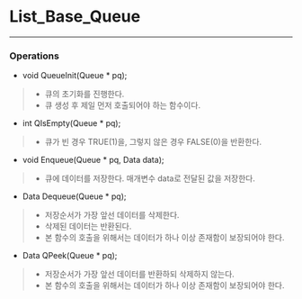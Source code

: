 # List_Base_Queue
---

### Operations

* void QueueInit(Queue * pq);
> * 큐의 초기화를 진행한다.
> * 큐 생성 후 제일 먼저 호출되어야 하는 함수이다.

* int QIsEmpty(Queue * pq);
> * 큐가 빈 경우 TRUE(1)을, 그렇지 않은 경우 FALSE(0)을 반환한다.

* void Enqueue(Queue * pq, Data data);
> * 큐에 데이터를 저장한다. 매개변수 data로 전달된 값을 저장한다.

* Data Dequeue(Queue * pq);
> * 저장순서가 가장 앞선 데이터를 삭제한다.
> * 삭제된 데이터는 반환된다.
> * 본 함수의 호출을 위해서는 데이터가 하나 이상 존재함이 보장되어야 한다.

* Data QPeek(Queue * pq);
> * 저장순서가 가장 앞선 데이터를 반환하되 삭제하지 않는다.
> * 본 함수의 호출을 위해서는 데이터가 하나 이상 존재함이 보장되어야 한다.